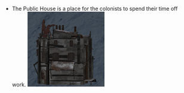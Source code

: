 - The Public House is a place for the colonists to spend their time off work.
![](../assets/images/publichouse.png)